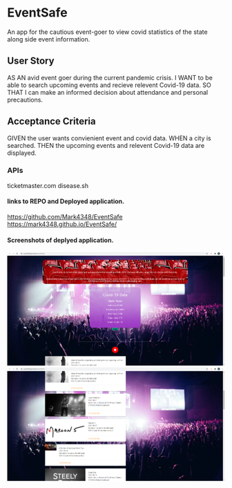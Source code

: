 # EventSafe
An app for the cautious event-goer to view covid statistics of the state along side event information.

## User Story
AS AN avid event goer during the current pandemic crisis.
I WANT to be able to search upcoming events and recieve relevent Covid-19 data.
SO THAT I can make an informed decision about attendance and personal precautions.

## Acceptance Criteria
GIVEN the user wants convienient event and covid data.
WHEN a city is searched.
THEN the upcoming events and relevent Covid-19 data are displayed.

### APIs
ticketmaster.com
disease.sh

#### links to REPO and Deployed application.
https://github.com/Mark4348/EventSafe
https://mark4348.github.io/EventSafe/

#### Screenshots of deplyed application.
<img src="images\project1ss.png">
<img src="images\project1ss2.png">